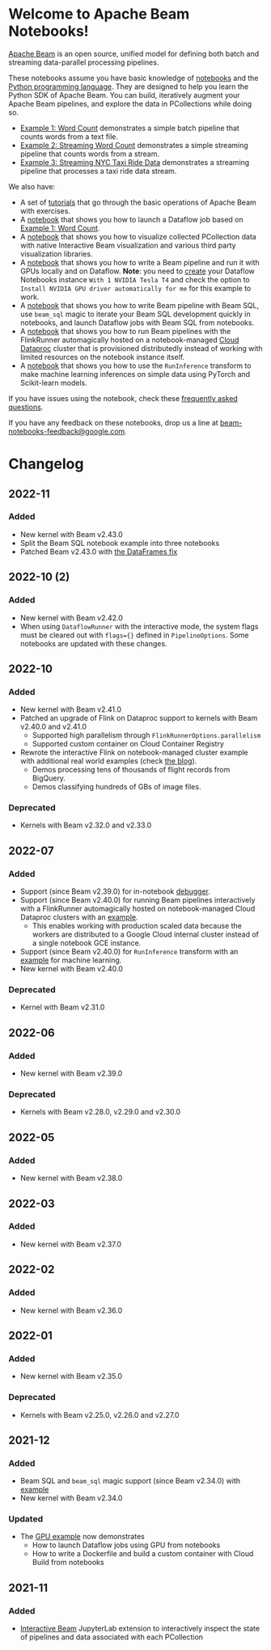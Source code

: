 <!--
Licensed to the Apache Software Foundation (ASF) under one
or more contributor license agreements.  See the NOTICE file
distributed with this work for additional information
regarding copyright ownership.  The ASF licenses this file
to you under the Apache License, Version 2.0 (the
"License"); you may not use this file except in compliance
with the License.  You may obtain a copy of the License at

  http://www.apache.org/licenses/LICENSE-2.0

Unless required by applicable law or agreed to in writing,
software distributed under the License is distributed on an
"AS IS" BASIS, WITHOUT WARRANTIES OR CONDITIONS OF ANY
KIND, either express or implied.  See the License for the
specific language governing permissions and limitations
under the License.
-->

# Welcome to Apache Beam Notebooks!

[Apache Beam](https://beam.apache.org/) is an open source, unified model for defining both batch and streaming data-parallel processing pipelines.

These notebooks assume you have basic knowledge of
[notebooks](https://jupyterlab.readthedocs.io/en/stable/user/notebook.html) and
the [Python programming language](https://python.org). They are designed to help
you learn the Python SDK of Apache Beam. You can build, iteratively augment your
Apache Beam pipelines, and explore the data in PCollections while doing so.

*   [Example 1: Word Count](Examples/01-Word_Count.ipynb) demonstrates a simple
    batch pipeline that counts words from a text file.
*   [Example 2: Streaming Word Count](Examples/02-Streaming_Word_Count.ipynb)
    demonstrates a simple streaming pipeline that counts words from a stream.
*   [Example 3: Streaming NYC Taxi Ride Data](Examples/03-Streaming_NYC_Taxi_Ride_Data.ipynb)
    demonstrates a streaming pipeline that processes a taxi ride data stream.

We also have:

*   A set of [tutorials](Tutorials/0_START_HERE.md) that go through the basic
    operations of Apache Beam with exercises.
*   A [notebook](Examples/Dataflow_Word_Count.ipynb) that shows you how to
    launch a Dataflow job based on
    [Example 1: Word Count](Examples/01-Word_Count.ipynb).
*   A [notebook](Examples/Visualize_Data.ipynb) that shows you how to visualize
    collected PCollection data with native Interactive Beam visualization and
    various third party visualization libraries.
*   A [notebook](Examples/Use_GPUs_with_Apache_Beam.ipynb) that shows you how to
    write a Beam pipeline and run it with GPUs locally and on Dataflow.
    **Note**: you need to
    [create](https://pantheon.corp.google.com/dataflow/notebooks/list/instances)
    your Dataflow Notebooks instance `With 1 NVIDIA Tesla T4` and check the
    option to `Install NVIDIA GPU driver automatically for me` for this example
    to work.
*   A [notebook](Examples/Apache_Beam_SQL_in_notebooks.ipynb) that shows you how
    to write Beam pipeline with Beam SQL, use `beam_sql` magic to iterate your
    Beam SQL development quickly in notebooks, and launch Dataflow jobs with
    Beam SQL from notebooks.
*   A [notebook](Examples/Interactive_Flink_at_Scale.ipynb) that shows you how
    to run Beam pipelines with the FlinkRunner automagically hosted on a
    notebook-managed [Cloud Dataproc](https://cloud.google.com/dataproc) cluster
    that is provisioned distributedly instead of working with limited resources
    on the notebook instance itself.
*   A [notebook](Examples/RunInference.ipynb) that shows you how to use the
    `RunInference` transform to make machine learning inferences on simple data
    using PyTorch and Scikit-learn models.

If you have issues using the notebook, check these
[frequently asked questions](faq.md).

If you have any feedback on these notebooks, drop us a line at
beam-notebooks-feedback@google.com.

# Changelog

## 2022-11

### Added

-   New kernel with Beam v2.43.0
-   Split the Beam SQL notebook example into three notebooks
-   Patched Beam v2.43.0 with [the DataFrames fix](https://github.com/apache/beam/pull/24259)

## 2022-10 (2)

### Added

-   New kernel with Beam v2.42.0
-   When using `DataflowRunner` with the interactive mode, the system flags must
be cleared out with `flags={}` defined in `PipelineOptions`.
Some notebooks are updated with these changes.

## 2022-10

### Added

-   New kernel with Beam v2.41.0
-   Patched an upgrade of Flink on Dataproc support to kernels with Beam v2.40.0
    and v2.41.0
    - Supported high parallelism through `FlinkRunnerOptions.parallelism`
    - Supported custom container on Cloud Container Registry
-   Rewrote the interactive Flink on notebook-managed cluster example with
    additional real world examples (check [the blog](https://cloud.google.com/blog/products/data-analytics/interactive-beam-pipeline-ml-inference-at-scale-in-notebook)).
    - Demos processing tens of thousands of flight records from BigQuery.
    - Demos classifying hundreds of GBs of image files.

### Deprecated

-   Kernels with Beam v2.32.0 and v2.33.0

## 2022-07

### Added

-   Support (since Beam v2.39.0) for in-notebook
    [debugger](https://jupyterlab.readthedocs.io/en/stable/user/debugger.html).
-   Support (since Beam v2.40.0) for running Beam pipelines interactively with a
    FlinkRunner automagically hosted on notebook-managed Cloud Dataproc
    clusters with an [example](Examples/Flink_on_Dataproc_Word_Count.ipynb).
    -   This enables working with production scaled data because the workers are
        distributed to a Google Cloud internal cluster instead of a single
        notebook GCE instance.
-   Support (since Beam v2.40.0) for `RunInference` transform with an
    [example](Examples/RunInference.ipynb) for machine learning.
-   New kernel with Beam v2.40.0

### Deprecated

-   Kernel with Beam v2.31.0

## 2022-06

### Added

-   New kernel with Beam v2.39.0

### Deprecated

-   Kernels with Beam v2.28.0, v2.29.0 and v2.30.0

## 2022-05

### Added

-   New kernel with Beam v2.38.0

## 2022-03

### Added

-   New kernel with Beam v2.37.0

## 2022-02

### Added

-   New kernel with Beam v2.36.0

## 2022-01

### Added

-   New kernel with Beam v2.35.0

### Deprecated

-   Kernels with Beam v2.25.0, v2.26.0 and v2.27.0

## 2021-12

### Added

-   Beam SQL and `beam_sql` magic support (since Beam v2.34.0) with
    [example](Examples/Apache_Beam_SQL_in_notebooks.ipynb)
-   New kernel with Beam v2.34.0

### Updated

-   The [GPU example](Examples/Use_GPUs_with_Apache_Beam.ipynb) now demonstrates
    -   How to launch Dataflow jobs using GPU from notebooks
    -   How to write a Dockerfile and build a custom container with Cloud Build
        from notebooks

## 2021-11

### Added

-   [Interactive Beam](https://cloud.google.com/dataflow/docs/guides/interactive-pipeline-development#visualizing_the_data_through_the_interactive_beam_inspector)
    JupyterLab extension to interactively inspect the state of pipelines and
    data associated with each PCollection
